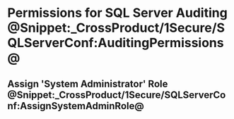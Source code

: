 # Permissions for SQL Server Auditing @Snippet:_CrossProduct/1Secure/SQLServerConf:AuditingPermissions@
        
## Assign 'System Administrator' Role @Snippet:_CrossProduct/1Secure/SQLServerConf:AssignSystemAdminRole@